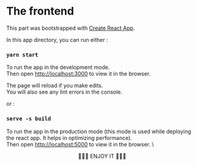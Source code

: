 # The frontend
This part was bootstrapped with [Create React App](https://github.com/facebook/create-react-app).


In this app directory, you can run either :

### `yarn start`

To run the app in the development mode.\
Then open [http://localhost:3000](http://localhost:3000) to view it in the browser.

The page will reload if you make edits.\
You will also see any lint errors in the console.

or : 

### `serve -s build`
To run the app in the production mode (this mode is used while deploying the react app. It helps in optimizing performance).\
Then open [http://localhost:5000](http://localhost:5000) to view it in the browser. \


<p align="center">
    🌟🌟🌟 ENJOY IT 🌟🌟🌟
</p>
       

